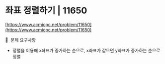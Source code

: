 # 좌표 정렬하기 | 11650

[https://www.acmicpc.net/problem/11650](https://www.acmicpc.net/problem/11650)

🙏  문제 요구사항

- 정렬을 이용해 x좌표가 증가하는 순으로, x좌표가 같으면 y좌표가 증가하는 순으로 정렬